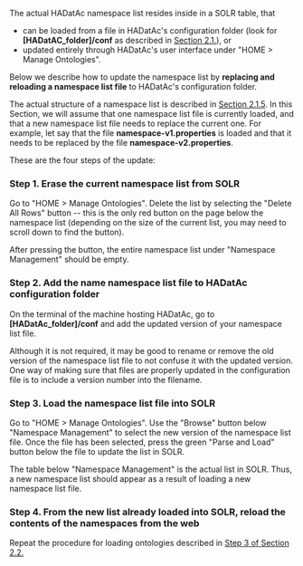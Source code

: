 The actual HADatAc namespace list resides inside in a SOLR table, that 

* can be loaded from a file in HADatAc's configuration folder (look for __[HADatAC_folder]/conf__ as described in [Section 2.1.](https://github.com/paulopinheiro1234/hadatac/wiki/2.1.-Software-Configuration)), or 
* updated entirely through HADatAc's user interface under "HOME > Manage Ontologies". 

Below we describe how to update the namespace list by **replacing and reloading a namespace list file** to HADatAc's configuration folder.

The actual structure of a namespace list is described in [Section 2.1.5](https://github.com/paulopinheiro1234/hadatac/wiki/2.1.-Software-Configuration#215-setting-up-namespacesproperties). In this Section, we will assume that one namespace list file is currently loaded, and that a new namespace list file needs to replace the current one. For example, let say that the file __namespace-v1.properties__ is loaded and that it needs to be replaced by the file __namespace-v2.properties__. 

These are the four steps of the update:

### Step 1. Erase the current namespace list from SOLR

Go to "HOME > Manage Ontologies". Delete the list by selecting the "Delete All Rows" button -- this is the only red button on the page below the namespace list (depending on the size of the current list, you may need to scroll down to find the button).  

After pressing the button, the entire namespace list under "Namespace Management" should be empty.

### Step 2. Add the name namespace list file to HADatAc configuration folder 

On the terminal of the machine hosting HADatAc, go to __[HADatAc_folder]/conf__ and add the updated version of your namespace list file. 

Although it is not required, it may be good to rename or remove the old version of the namespace list file to not confuse it with the updated version. One way of making sure that files are properly updated in the configuration file is to include a version number into the filename. 

### Step 3. Load the namespace list file into SOLR

Go to "HOME > Manage Ontologies". Use the "Browse" button below "Namespace Management" to select the new version of the namespace list file. Once the file has been selected, press the green "Parse and Load" button below the file to update the list in SOLR. 

The table below "Namespace Management" is the actual list in SOLR. Thus, a new namespace list should appear as a result of loading a new namespace list file.

### Step 4. From the new list already loaded into SOLR, reload the contents of the namespaces from the web

Repeat the procedure for loading ontologies described in [Step 3 of Section 2.2.](https://github.com/paulopinheiro1234/hadatac/wiki/2.2.-Knowledge-Graph-Bootstrap#step-3-upload-supporting-ontologies)
  